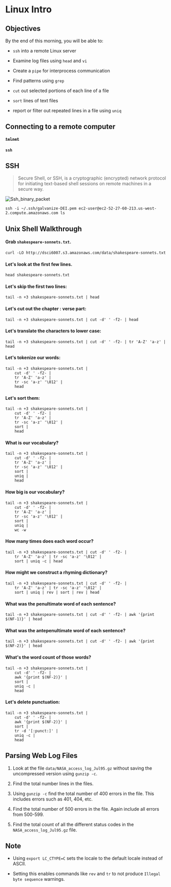 Linux Intro
===========

Objectives
----------

By the end of this morning, you will be able to:

- `ssh` into a remote Linux server

- Examine log files using `head` and `vi`

- Create a `pipe` for interprocess communication

- Find patterns using `grep`

- `cut` out selected portions of each line of a file

- `sort` lines of text files

- report or filter out repeated lines in a file using `uniq`

Connecting to a remote computer
-------------------------------

#### ~~`telnet`~~  

#### `ssh`

SSH
---

> Secure Shell, or SSH, is a cryptographic (encrypted) network
> protocol for initiating text-based shell sessions on remote machines
> in a secure way.
 
![Ssh_binary_packet](https://upload.wikimedia.org/wikipedia/commons/0/0f/Ssh_binary_packet_alt.svg)


    ssh -i ~/.ssh/galvanize-DEI.pem ec2-user@ec2-52-27-60-213.us-west-2.compute.amazonaws.com ls

Unix Shell Walkthrough
----------------------

#### Grab `shakespeare-sonnets.txt`.

    curl -LO http://dsci6007.s3.amazonaws.com/data/shakespeare-sonnets.txt

#### Let's look at the first few lines.
    
    head shakespeare-sonnets.txt 

#### Let's skip the first two lines:

    tail -n +3 shakespeare-sonnets.txt | head


#### Let's cut out the chapter : verse part:

    tail -n +3 shakespeare-sonnets.txt | cut -d' ' -f2- | head

#### Let's translate the characters to lower case:

    tail -n +3 shakespeare-sonnets.txt | cut -d' ' -f2- | tr 'A-Z' 'a-z' | head

#### Let's tokenize our words:


    tail -n +3 shakespeare-sonnets.txt | 
        cut -d' ' -f2- | 
        tr 'A-Z' 'a-z' | 
        tr -sc 'a-z' '\012' | 
        head

#### Let's sort them:


    tail -n +3 shakespeare-sonnets.txt |
        cut -d' ' -f2- |
        tr 'A-Z' 'a-z' |
        tr -sc 'a-z' '\012' |
        sort |
        head

#### What is our vocabulary?

    tail -n +3 shakespeare-sonnets.txt |
        cut -d' ' -f2- |
        tr 'A-Z' 'a-z' |
        tr -sc 'a-z' '\012' |
        sort |
        uniq |
        head

#### How big is our vocabulary?

    tail -n +3 shakespeare-sonnets.txt | 
        cut -d' ' -f2- | 
        tr 'A-Z' 'a-z' | 
        tr -sc 'a-z' '\012' | 
        sort | 
        uniq | 
        wc -w

#### How many times does each word occur?

    tail -n +3 shakespeare-sonnets.txt | cut -d' ' -f2- | 
        tr 'A-Z' 'a-z' | tr -sc 'a-z' '\012' | 
        sort | uniq -c | head

#### How might we construct a rhyming dictionary?

    tail -n +3 shakespeare-sonnets.txt | cut -d' ' -f2- | 
        tr 'A-Z' 'a-z' | tr -sc 'a-z' '\012' | 
        sort | uniq | rev | sort | rev | head

#### What was the penultimate word of each sentence?

    tail -n +3 shakespeare-sonnets.txt | cut -d' ' -f2- | awk '{print $(NF-1)}' | head

#### What was the antepenultimate word of each sentence?

    tail -n +3 shakespeare-sonnets.txt | cut -d' ' -f2- | awk '{print $(NF-2)}' | head

#### What's the word count of those words?

    tail -n +3 shakespeare-sonnets.txt |
        cut -d' ' -f2- |
        awk '{print $(NF-2)}' |
        sort |
        uniq -c |
        head

#### Let's delete punctuation:

    tail -n +3 shakespeare-sonnets.txt |
        cut -d' ' -f2- |
        awk '{print $(NF-2)}' |
        sort |
        tr -d '[:punct:]' |
        uniq -c |
        head


Parsing Web Log Files
---------------------

1. Look at the file `data/NASA_access_log_Jul95.gz` without
saving the uncompressed version using `gunzip -c`.

2. Find the total number lines in the files.

3. Using `gunzip -c` find the total number of 400 errors in the file.
This includes errors such as 401, 404, etc.

4. Find the total number of 500 errors in the file. Again include all
errors from 500-599.

5. Find the total count of all the different status codes in the
`NASA_access_log_Jul95.gz` file.

Note
----

- Using `export LC_CTYPE=C` sets the locale to the default locale
  instead of ASCII.

- Setting this enables commands like `rev` and `tr` to not produce
  `Illegal byte sequence` warnings.


